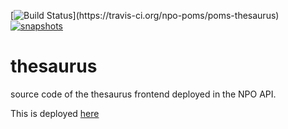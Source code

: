 [![Build Status](https://travis-ci.org/npo-poms/thesaurus.svg?)](https://travis-ci.org/npo-poms/poms-thesaurus)
[![snapshots](https://img.shields.io/nexus/s/https/oss.sonatype.org/nl.vpro.poms/poms-thesaurus.svg)](https://oss.sonatype.org/content/repositories/staging/nl/vpro/poms/poms-thesaurus/)

# thesaurus
source code of the thesaurus frontend deployed in the NPO API.

This is deployed [here](https://rs-dev.poms.omroep.nl/v1/thesaurus/example)
